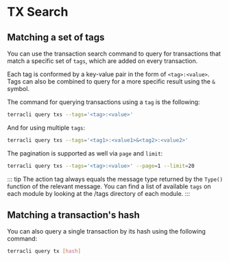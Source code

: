 # TX Search

## Matching a set of tags

You can use the transaction search command to query for transactions that match a specific set of `tags`, which are added on every transaction.

Each tag is conformed by a key-value pair in the form of `<tag>:<value>`. Tags can also be combined to query for a more specific result using the `&` symbol.

The command for querying transactions using a `tag` is the following:

```bash
terracli query txs --tags='<tag>:<value>'
```

And for using multiple `tags`:

```bash
terracli query txs --tags='<tag1>:<value1>&<tag2>:<value2>'
```

The pagination is supported as well via `page` and `limit`:

```bash
terracli query txs --tags='<tag>:<value>' --page=1 --limit=20
```

::: tip
The action tag always equals the message type returned by the `Type()` function of the relevant message.
You can find a list of available `tags` on each module by looking at the /tags directory of each module.
:::

## Matching a transaction's hash

You can also query a single transaction by its hash using the following command:

```bash
terracli query tx [hash]
```
